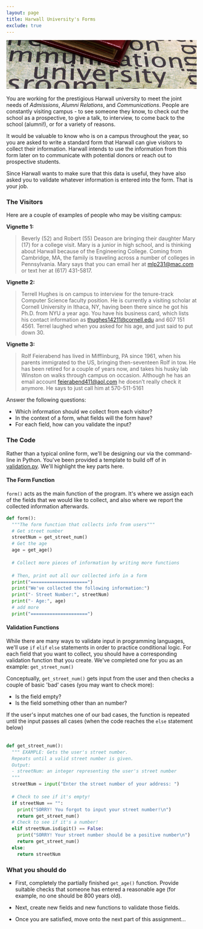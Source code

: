 ```yaml
---
layout: page
title: Harwall University's Forms
exclude: true
---
```


![university](../../img/university.jpg)

You are working for the prestigious Harwall university to meet the joint needs of _Admissions_, _Alumni Relations_, and _Communications_. People are constantly visiting campus - to see someone they know, to check out the school as a prospective, to give a talk, to interview, to come back to the school (alumni!), or for a variety of reasons.

It would be valuable to know who is on a campus throughout the year, so you are asked to write a standard form that Harwall can give visitors to collect their information. Harwall intends to use the information from this form later on to communicate with potential donors or reach out to prospective students.

Since Harwall wants to make sure that this data is useful, they have also asked you to validate whatever information is entered into the form. That is your job.


### The Visitors
Here are a couple of examples of people who may be visiting campus:

**Vignette 1:**
> Beverly (52) and Robert (55) Deason are bringing their daughter Mary (17) for a college visit. Mary is a junior in high school, and is thinking about Harwall because of the Engineering College. Coming from Cambridge, MA, the family is traveling across a number of colleges in Pennsylvania. Mary says that you can email her at mlp231@mac.com or text her at (617) 431-5817.

**Vignette 2:**
> Terrell Hughes is on campus to interview for the tenure-track Computer Science faculty position. He is currently a visiting scholar at Cornell University in Ithaca, NY, having been there since he got his Ph.D. from NYU a year ago. You have his business card, which lists his contact information as thughes14211@cornell.edu and 607 151 4561. Terrel laughed when you asked for his age, and just said to put down 30.

**Vignette 3:**
> Rolf Feierabend has lived in Mifflinburg, PA since 1961, when his parents immigrated to the US, bringing then-seventeen Rolf in tow. He has been retired for a couple of years now, and takes his husky lab Winston on walks through campus on occasion. Although he has an email account feierabend411@aol.com he doesn’t really check it anymore. He says to just call him at 570-511-5161

Answer the following questions:
- Which information should we collect from each visitor?
- In the context of a form, what fields will the form have?
- For each field, how can you validate the input?


### The Code

Rather than a typical online form, we'll be designing our via the command-line in Python. You've been provided a template to build off of in [validation.py](code/validation.py). We'll highlight the key parts here.


#### The Form Function
`form()` acts as the main function of the program. It's where we assign each of the fields that we would like to collect, and also where we report the collected information afterwards.

```python
def form():
  """The form function that collects info from users"""
  # Get street number
  streetNum = get_street_num()
  # Get the age
  age = get_age()

  # Collect more pieces of information by writing more functions

  # Then, print out all our collected info in a form
  print("=====================")
  print("We've collected the following information:")
  print("- Street Number:", streetNum)
  print("- Age:", age)
  # add more
  print("=====================")
```

#### Validation Functions
While there are many ways to validate input in programming languages, we'll use `if` `elif` `else` statements in order to practice conditional logic. For each field that you want to collect, you should have a corresponding validation function that you create. We've completed one for you as an example: `get_street_num()`

Conceptually, `get_street_num()` gets input from the user and then checks a couple of basic 'bad' cases (you may want to check more):
- Is the field empty?
- Is the field something other than an number?

If the user's input matches one of our bad cases, the function is repeated until the input passes all cases (when the code reaches the `else` statement below)

```python

def get_street_num():
  """ EXAMPLE: Gets the user's street number.
  Repeats until a valid street number is given.
  Output:
  - streetNum: an integer representing the user's street number
  """
  streetNum = input("Enter the street number of your address: ")

  # Check to see if it's empty!
  if streetNum == "":
    print("SORRY! You forgot to input your street number!\n")
    return get_street_num()
  # Check to see if it's a number!
  elif streetNum.isdigit() == False:
    print("SORRY! Your street number should be a positive number\n")
    return get_street_num()
  else:
    return streetNum
```

### What you should do

- First, completely the partially finished `get_age()` function. Provide suitable checks that someone has entered a reasonable age (for example, no one should be 800 years old).

- Next, create new fields and new functions to validate those fields.

- Once you are satisfied, move onto the next part of this assignment...
